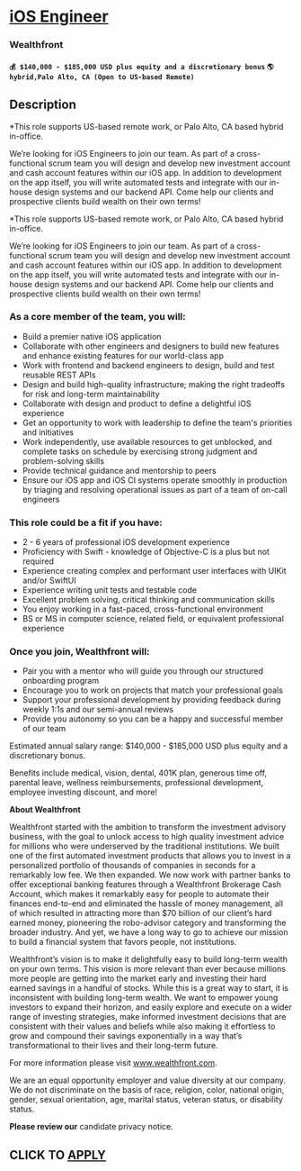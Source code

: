 # [iOS Engineer](https://www.remotewlb.com/apply/ios-engineer-129695)  
### Wealthfront  
#### `💰 $140,000 - $185,000 USD plus equity and a discretionary bonus` `🌎 hybrid,Palo Alto, CA (Open to US-based Remote)`  

## Description

*This role supports US-based remote work, or Palo Alto, CA based hybrid in-office.

  

We’re looking for iOS Engineers to join our team. As part of a cross-functional scrum team you will design and develop new investment account and cash account features within our iOS app. In addition to development on the app itself, you will write automated tests and integrate with our in-house design systems and our backend API. Come help our clients and prospective clients build wealth on their own terms!

  

  

  

*This role supports US-based remote work, or Palo Alto, CA based hybrid in-office.

  

We’re looking for iOS Engineers to join our team. As part of a cross-functional scrum team you will design and develop new investment account and cash account features within our iOS app. In addition to development on the app itself, you will write automated tests and integrate with our in-house design systems and our backend API. Come help our clients and prospective clients build wealth on their own terms!

  

  

  

### As a core member of the team, you will:

* Build a premier native iOS application
* Collaborate with other engineers and designers to build new features and enhance existing features for our world-class app
* Work with frontend and backend engineers to design, build and test reusable REST APIs
* Design and build high-quality infrastructure; making the right tradeoffs for risk and long-term maintainability
* Collaborate with design and product to define a delightful iOS experience
* Get an opportunity to work with leadership to define the team's priorities and initiatives
* Work independently, use available resources to get unblocked, and complete tasks on schedule by exercising strong judgment and problem-solving skills
* Provide technical guidance and mentorship to peers
* Ensure our iOS app and iOS CI systems operate smoothly in production by triaging and resolving operational issues as part of a team of on-call engineers

  

### This role could be a fit if you have:

* 2 - 6 years of professional iOS development experience
* Proficiency with Swift - knowledge of Objective-C is a plus but not required
* Experience creating complex and performant user interfaces with UIKit and/or SwiftUI
* Experience writing unit tests and testable code
* Excellent problem solving, critical thinking and communication skills
* You enjoy working in a fast-paced, cross-functional environment
* BS or MS in computer science, related field, or equivalent professional experience

  

### Once you join, Wealthfront will:

* Pair you with a mentor who will guide you through our structured onboarding program
* Encourage you to work on projects that match your professional goals
* Support your professional development by providing feedback during weekly 1:1s and our semi-annual reviews
* Provide you autonomy so you can be a happy and successful member of our team

  

Estimated annual salary range: $140,000 - $185,000 USD plus equity and a discretionary bonus.

  

Benefits include medical, vision, dental, 401K plan, generous time off, parental leave, wellness reimbursements, professional development, employee investing discount, and more!

  

 **About Wealthfront**

  

Wealthfront started with the ambition to transform the investment advisory business, with the goal to unlock access to high quality investment advice for millions who were underserved by the traditional institutions. We built one of the first automated investment products that allows you to invest in a personalized portfolio of thousands of companies in seconds for a remarkably low fee. We then expanded. We now work with partner banks to offer exceptional banking features through a Wealthfront Brokerage Cash Account, which makes it remarkably easy for people to automate their finances end-to-end and eliminated the hassle of money management, all of which resulted in attracting more than $70 billion of our client’s hard earned money, pioneering the robo-advisor category and transforming the broader industry. And yet, we have a long way to go to achieve our mission to build a financial system that favors people, not institutions.

  

Wealthfront’s vision is to make it delightfully easy to build long-term wealth on your own terms. This vision is more relevant than ever because millions more people are getting into the market early and investing their hard earned savings in a handful of stocks. While this is a great way to start, it is inconsistent with building long-term wealth. We want to empower young investors to expand their horizon, and easily explore and execute on a wider range of investing strategies, make informed investment decisions that are consistent with their values and beliefs while also making it effortless to grow and compound their savings exponentially in a way that’s transformational to their lives and their long-term future.

  

For more information please visit www.wealthfront.com.

  

We are an equal opportunity employer and value diversity at our company. We do not discriminate on the basis of race, religion, color, national origin, gender, sexual orientation, age, marital status, veteran status, or disability status.

  

 **Please review our** candidate privacy notice.

  
## CLICK TO [APPLY](https://www.remotewlb.com/apply/ios-engineer-129695)

